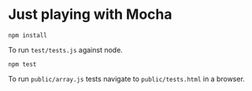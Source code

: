 # Just playing with Mocha

    npm install

To run `test/tests.js` against node.

    npm test

To run `public/array.js` tests navigate to `public/tests.html` in a browser.

